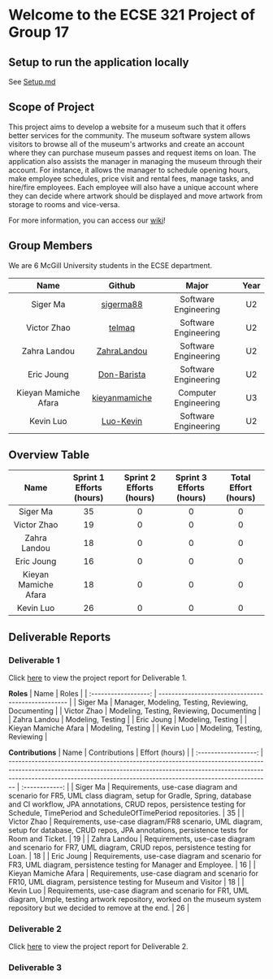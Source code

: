 # Welcome to the ECSE 321 Project of Group 17

## Setup to run the application locally
See [Setup.md](Setup.md)

## Scope of Project
This project aims to develop a website for a museum such that it offers better services for the community. The museum software system allows visitors to browse all of the museum's artworks and create an account where they can purchase museum passes and request items on loan. The application also assists the manager in managing the museum through their account. For instance, it allows the manager to schedule opening hours, make employee schedules, price visit and rental fees, manage tasks, and hire/fire employees. Each employee will also have a unique account where they can decide where artwork should be displayed and move artwork from storage to rooms and vice-versa. 

For more information, you can access our [wiki](https://github.com/McGill-ECSE321-Fall2022/project-group-17/wiki)!

## Group Members

We are 6 McGill University students in the ECSE department.

|         Name         |                      Github                       |        Major         | Year |
| :------------------: | :-----------------------------------------------: | :------------------: | :--: |
|       Siger Ma       |     [sigerma88](https://github.com/sigerma88)     | Software Engineering |  U2  |
|     Victor Zhao      |        [telmaq](https://github.com/telmaq)        | Software Engineering |  U2  |
|     Zahra Landou     |   [ZahraLandou](https://github.com/ZahraLandou)   | Software Engineering |  U2  |
|      Eric Joung      |   [Don-Barista](https://github.com/Don-Barista)   | Software Engineering |  U2  |
| Kieyan Mamiche Afara | [kieyanmamiche](https://github.com/kieyanmamiche) | Computer Engineering |  U3  |
|      Kevin Luo       |     [Luo-Kevin](https://github.com/Luo-Kevin)     | Software Engineering |  U2  |

## Overview Table

|         Name         | Sprint 1 Efforts (hours) | Sprint 2 Efforts (hours) | Sprint 3 Efforts (hours) | Total Effort (hours) |
| :------------------: | :----------------------: | :----------------------: | :---------------------: | :------------------: |
|       Siger Ma       |           35             |            0             |            0            |          0           |
|     Victor Zhao      |           19             |            0             |            0            |          0           |
|     Zahra Landou     |           18             |            0             |            0            |          0           |
|      Eric Joung      |           16             |            0             |            0            |          0           |
| Kieyan Mamiche Afara |           18             |            0             |            0            |          0           |
|      Kevin Luo       |           26             |            0             |            0            |          0           |

## Deliverable Reports

### Deliverable 1

Click [here](https://github.com/McGill-ECSE321-Fall2022/project-group-17/wiki/Deliverable-1) to view the project report for Deliverable 1.

**Roles**
|         Name         | Roles                                              |
| :------------------: | -------------------------------------------------- |
|       Siger Ma       | Manager, Modeling, Testing, Reviewing, Documenting |
|     Victor Zhao      | Modeling, Testing, Reviewing, Documenting          |
|     Zahra Landou     | Modeling, Testing                                  |
|      Eric Joung      | Modeling, Testing                                  |
| Kieyan Mamiche Afara | Modeling, Testing                                  |
|      Kevin Luo       | Modeling, Testing, Reviewing                       |

**Contributions**
|         Name         | Contributions                                                                                                                                                                                                                                | Effort (hours) |
| :------------------: | -------------------------------------------------------------------------------------------------------------------------------------------------------------------------------------------------------------------------------------------- | :------------: |
|       Siger Ma       | Requirements, use-case diagram and scenario for FR5, UML class diagram, setup for Gradle, Spring, database and CI workflow, JPA annotations, CRUD repos, persistence testing for Schedule, TimePeriod and ScheduleOfTimePeriod repositories. |       35       |
|     Victor Zhao      | Requirements, use-case diagram/FR8 scenario, UML diagram, setup for database, CRUD repos, JPA annotations, persistence tests for Room and Ticket.                                                                                            |       19       |
|     Zahra Landou     | Requirements, use-case diagram and scenario for FR7, UML diagram, CRUD repos, persistence testing for Loan.                                                                                                                                  |       18       |
|      Eric Joung      | Requirements, use-case diagram and scenario for FR3, UML diagram, persistence testing for Manager and Employee.                                                                                                                              |       16       |
| Kieyan Mamiche Afara | Requirements, use-case diagram and scenario for FR10, UML diagram, persistence testing for Museum and Visitor                                                                                                                                |       18       |
|      Kevin Luo       | Requirements, use-case diagram and scenario for FR1, UML diagram, Umple, testing artwork repository, worked on the museum system repository but we decided to remove at the end.                                                             |       26       |

### Deliverable 2

Click [here](https://github.com/McGill-ECSE321-Fall2022/project-group-17/wiki/Deliverable-2) to view the project report for Deliverable 2.

### Deliverable 3

